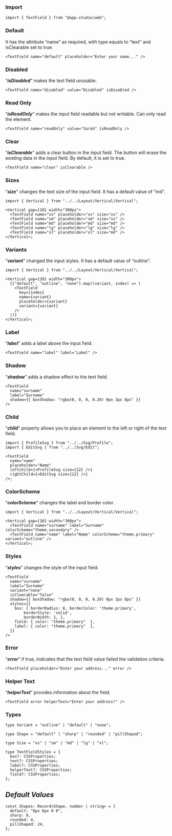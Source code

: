 ### Import

```tsx static
import { TextField } from "@app-studio/web";
```

### Default

It has the attribute “name” as required, with type equals to “text” and isClearable set to true.

```tsx
<TextField name="default" placeholder="Enter your name..." />
```

### Disabled

“**_isDisabled_**” makes the text field unusable.

```tsx
<TextField name="disabled" value="Disabled" isDisabled />
```

### Read Only

“**_isReadOnly_**” makes the input field readable but not writable. Can only read the element.

```tsx
<TextField name="readOnly" value="Sarah" isReadOnly />
```

### Clear

“**_isClearable_**” adds a clear button in the input field. The button will erase the existing data in the input field. By default, it is set to true.

```tsx
<TextField name="clear" isClearable />
```

### Sizes

“**_size_**” changes the text size of the input field. It has a default value of “md”.

```tsx
import { Vertical } from "../../Layout/Vertical/Vertical";

<Vertical gap={10} width="300px">
  <TextField name="xs" placeholder="xs" size="xs" />
  <TextField name="sm" placeholder="sm" size="xs" />
  <TextField name="md" placeholder="md" size="md" />
  <TextField name="lg" placeholder="lg" size="lg" />
  <TextField name="xl" placeholder="xl" size="md" />
</Vertical>;
```

### Variants

“**_variant_**” changed the input styles. It has a default value of “outline”.

```tsx
import { Vertical } from "../../Layout/Vertical/Vertical";

<Vertical gap={10} width="300px">
  {["default", "outline", "none"].map((variant, index) => (
    <TextField
      key={index}
      name={variant}
      placeholder={variant}
      variant={variant}
    />
  ))}
</Vertical>;
```

### Label

“**_label_**” adds a label above the input field.

```tsx
<TextField name="label" label="Label" />
```

### Shadow

“**_shadow_**” adds a shadow effect to the text field.

```tsx
<TextField
  name="surname"
  label="Surname"
  shadow={{ boxShadow: "rgba(0, 0, 0, 0.20) 0px 3px 8px" }}
/>
```

### Child

“**_child_**” property allows you to place an element to the left or right of the text field.

```tsx
import { ProfileSvg } from "../../Svg/Profile";
import { EditSvg } from "../../Svg/Edit";

<TextField
  name="name"
  placeholder="Name"
  leftchild={<ProfileSvg size={12} />}
  rightChild={<EditSvg size={12} />}
/>;
```

### ColorScheme

“**_colorScheme_**” changes the label and border color .

```tsx
import { Vertical } from "../../Layout/Vertical/Vertical";

<Vertical gap={10} width="300px">
  <TextField name="surname" label="Surname" colorScheme="theme.secondary" />
  <TextField name="name" label="Name" colorScheme="theme.primary" variant="outline" />
</Vertical>;
```

### Styles

“**_styles_**” changes the style of the input field.

```tsx
<TextField
  name="surname"
  label="Surname"
  variant="none"
  isClearable="false"
  shadow={{ boxShadow: "rgba(0, 0, 0, 0.20) 0px 3px 8px" }}
  styles={{
    box: { borderRadius: 8, borderColor: 'theme.primary',
        borderStyle: 'solid',
        borderWidth: 1, },
    field: { color: "theme.primary"  },
    label: { color: "theme.primary"  },
  }}
/>
```

### Error

“**_error_**” if true, indicates that the text field value failed the validation criteria.

```tsx
<TextField placeholder="Enter your address..." error />
```

### Helper Text

“**_helperText_**” provides information about the field.

```tsx
<TextField error helperText="Enter your address!" />
```

### **Types**

```tsx static
type Variant = "outline" | "default" | "none";
```

```tsx static
type Shape = "default" | "sharp" | "rounded" | "pillShaped";
```

```tsx static
type Size = "xs" | "sm" | "md" | "lg" | "xl";
```

```tsx static
type TextFieldStyles = {
  box?: CSSProperties;
  text?: CSSProperties;
  label?: CSSProperties;
  helperText?: CSSProperties;
  field?: CSSProperties;
};
```

## _Default Values_

```tsx static
const Shapes: Record<Shape, number | string> = {
  default: "6px 6px 0 0",
  sharp: 0,
  rounded: 4,
  pillShaped: 24,
};
```
